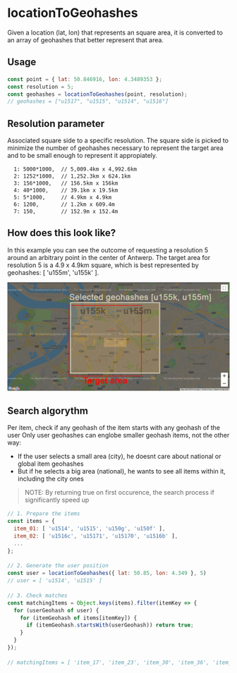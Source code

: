 # locationToGeohashes

Given a location (lat, lon) that represents an square area, it is converted to an array of geohashes that better represent that area.

## Usage

```javascript
const point = { lat: 50.846916, lon: 4.3489353 };
const resolution = 5;
const geohashes = locationToGeohashes(point, resolution);
// geohashes = ["u1517", "u1515", "u1514", "u1516"]
```

## Resolution parameter

Associated square side to a specific resolution. The square side is picked to minimize the number of geohashes necessary to represent the target area and to be small enough to represent it appropiately.

```
  1: 5000*1000,  // 5,009.4km x 4,992.6km
  2: 1252*1000,  // 1,252.3km x 624.1km
  3: 156*1000,   // 156.5km x 156km
  4: 40*1000,    // 39.1km x 19.5km
  5: 5*1000,     // 4.9km x 4.9km
  6: 1200,       // 1.2km x 609.4m
  7: 150,        // 152.9m x 152.4m
```

## How does this look like?

In this example you can see the outcome of requesting a resolution 5 around an arbitrary point in the center of Antwerp.
The target area for resolution 5 is a 4.9 x 4.9km square, which is best represented by geohashes: [ 'u155m', 'u155k' ].

![geohash-demo](/doc/geohash-demo.png)

## Search algorythm

Per item, check if any geohash of the item starts with any geohash of the user
Only user geohashes can englobe smaller geohash items, not the other way:

- If the user selects a small area (city), he doesnt care about national or global item geohashes
- But if he selects a big area (national), he wants to see all items within it, including the city ones

> NOTE: By returning true on first occurence, the search process if significantly speed up

```javascript
// 1. Prepare the items
const items = {
  item_01: [ 'u1514', 'u1515', 'u150g', 'u150f' ],
  item_02: [ 'u1516c', 'u15171', 'u15170', 'u1516b' ],
  ...
};

// 2. Generate the user position
const user = locationToGeohashes({ lat: 50.85, lon: 4.349 }, 5)
// user = [ 'u1514', 'u1515' ]

// 3. Check matches
const matchingItems = Object.keys(items).filter(itemKey => {
  for (userGeohash of user) {
    for (itemGeohash of items[itemKey]) {
      if (itemGeohash.startsWith(userGeohash)) return true;
    }
  }
});

// matchingItems = [ 'item_17', 'item_23', 'item_30', 'item_36', 'item_74', 'item_81' ]
```
